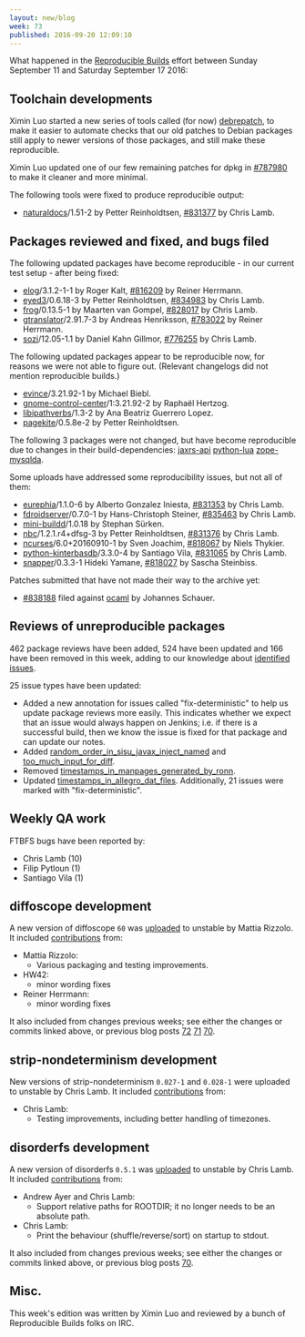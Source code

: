 ```yaml
---
layout: new/blog
week: 73
published: 2016-09-20 12:09:10
---
```


What happened in the [Reproducible
Builds](https://wiki.debian.org/ReproducibleBuilds) effort between Sunday
September 11 and Saturday September 17 2016:


Toolchain developments
----------------------

Ximin Luo started a new series of tools called (for now)
[debrepatch](https://salsa.debian.org/reproducible-builds/debrepatch.git/), to
make it easier to automate checks that our old patches to Debian packages still
apply to newer versions of those packages, and still make these reproducible.

Ximin Luo updated one of our few remaining patches for dpkg in [#787980](https://bugs.debian.org/787980)
to make it cleaner and more minimal.

The following tools were fixed to produce reproducible output:

 * [naturaldocs](https://tracker.debian.org/pkg/naturaldocs)/1.51-2 by Petter Reinholdtsen, [#831377](https://bugs.debian.org/831377) by Chris Lamb.


Packages reviewed and fixed, and bugs filed
-------------------------------------------

The following updated packages have become reproducible - in our current test
setup - after being fixed:

 * [elog](https://tracker.debian.org/pkg/elog)/3.1.2-1-1 by Roger Kalt, [#816209](https://bugs.debian.org/816209) by Reiner Herrmann.
 * [eyed3](https://tracker.debian.org/pkg/eyed3)/0.6.18-3 by Petter Reinholdtsen, [#834983](https://bugs.debian.org/834983) by Chris Lamb.
 * [frog](https://tracker.debian.org/pkg/frog)/0.13.5-1 by Maarten van Gompel, [#828017](https://bugs.debian.org/828017) by Chris Lamb.
 * [gtranslator](https://tracker.debian.org/pkg/gtranslator)/2.91.7-3 by Andreas Henriksson, [#783022](https://bugs.debian.org/783022) by Reiner Herrmann.
 * [sozi](https://tracker.debian.org/pkg/sozi)/12.05-1.1 by Daniel Kahn Gillmor, [#776255](https://bugs.debian.org/776255) by Chris Lamb.

The following updated packages appear to be reproducible now, for reasons we
were not able to figure out. (Relevant changelogs did not mention reproducible
builds.)

 * [evince](https://tracker.debian.org/pkg/evince)/3.21.92-1 by Michael Biebl.
 * [gnome-control-center](https://tracker.debian.org/pkg/gnome-control-center)/1:3.21.92-2 by Raphaël Hertzog.
 * [libipathverbs](https://tracker.debian.org/pkg/libipathverbs)/1.3-2 by Ana Beatriz Guerrero Lopez.
 * [pagekite](https://tracker.debian.org/pkg/pagekite)/0.5.8e-2 by Petter Reinholdtsen.

The following 3 packages were not changed, but have become reproducible due to
changes in their build-dependencies: [jaxrs-api](https://tracker.debian.org/pkg/jaxrs-api) [python-lua](https://tracker.debian.org/pkg/python-lua)
[zope-mysqlda](https://tracker.debian.org/pkg/zope-mysqlda).

Some uploads have addressed some reproducibility issues, but not all of them:

 * [eurephia](https://tracker.debian.org/pkg/eurephia)/1.1.0-6 by Alberto Gonzalez Iniesta, [#831353](https://bugs.debian.org/831353) by Chris Lamb.
 * [fdroidserver](https://tracker.debian.org/pkg/fdroidserver)/0.7.0-1 by Hans-Christoph Steiner, [#835463](https://bugs.debian.org/835463) by Chris Lamb.
 * [mini-buildd](https://tracker.debian.org/pkg/mini-buildd)/1.0.18 by Stephan Sürken.
 * [nbc](https://tracker.debian.org/pkg/nbc)/1.2.1.r4+dfsg-3 by Petter Reinholdtsen, [#831376](https://bugs.debian.org/831376) by Chris Lamb.
 * [ncurses](https://tracker.debian.org/pkg/ncurses)/6.0+20160910-1 by Sven Joachim, [#818067](https://bugs.debian.org/818067) by Niels Thykier.
 * [python-kinterbasdb](https://tracker.debian.org/pkg/python-kinterbasdb)/3.3.0-4 by Santiago Vila, [#831065](https://bugs.debian.org/831065) by Chris Lamb.
 * [snapper](https://tracker.debian.org/pkg/snapper)/0.3.3-1 Hideki Yamane, [#818027](https://bugs.debian.org/818027) by Sascha Steinbiss.

Patches submitted that have not made their way to the archive yet:

 * [#838188](https://bugs.debian.org/838188) filed against [ocaml](https://tracker.debian.org/pkg/ocaml) by Johannes Schauer.


Reviews of unreproducible packages
----------------------------------

462 package reviews have been added, 524 have been updated and 166 have been removed in this week,
adding to our knowledge about [identified issues](https://tests.reproducible-builds.org/debian/index_issues.html).

25 issue types have been updated:

- Added a new annotation for issues called "fix-deterministic" to help us
  update package reviews more easily. This indicates whether we expect that an
  issue would always happen on Jenkins; i.e. if there is a successful build,
  then we know the issue is fixed for that package and can update our notes.
- Added [random_order_in_sisu_javax_inject_named](https://tests.reproducible-builds.org/issues/unstable/random_order_in_sisu_javax_inject_named_issue.html) and
  [too_much_input_for_diff](https://tests.reproducible-builds.org/issues/unstable/too_much_input_for_diff_issue.html).
- Removed [timestamps_in_manpages_generated_by_ronn](https://tests.reproducible-builds.org/issues/unstable/timestamps_in_manpages_generated_by_ronn_issue.html).
- Updated [timestamps_in_allegro_dat_files](https://tests.reproducible-builds.org/issues/unstable/timestamps_in_allegro_dat_files_issue.html). Additionally, 21 issues
  were marked with "fix-deterministic".


Weekly QA work
--------------

FTBFS bugs have been reported by:

 - Chris Lamb (10)
 - Filip Pytloun (1)
 - Santiago Vila (1)


diffoscope development
----------------------


A new version of diffoscope `60` was
[uploaded](http://changelogs.debian.net/diffoscope#60)  to unstable by Mattia
Rizzolo. It included
[contributions](https://salsa.debian.org/reproducible-builds/diffoscope/commits/60)
from:

- Mattia Rizzolo:
  - Various packaging and testing improvements.
- HW42:
  - minor wording fixes
- Reiner Herrmann:
  - minor wording fixes

It also included from changes previous weeks; see either the changes or commits
linked above, or previous blog posts [72](../72) [71](../71) [70](../70).


strip-nondeterminism development
--------------------------------


New versions of strip-nondeterminism `0.027-1` and `0.028-1` were uploaded to
unstable by Chris Lamb. It included
[contributions](https://salsa.debian.org/reproducible-builds/strip-nondeterminism/commits/debian/0.028-1)
from:

- Chris Lamb:
  - Testing improvements, including better handling of timezones.


disorderfs development
----------------------


A new version of disorderfs `0.5.1` was
[uploaded](http://changelogs.debian.net/disorderfs#0.5.1) to unstable by Chris
Lamb. It included
[contributions](https://salsa.debian.org/reproducible-builds/disorderfs/commits/0.5.1)
from:

- Andrew Ayer and Chris Lamb:
  - Support relative paths for ROOTDIR; it no longer needs to be an absolute path.
- Chris Lamb:
  - Print the behaviour (shuffle/reverse/sort) on startup to stdout.

It also included from changes previous weeks; see either the changes or commits
linked above, or previous blog posts [70](../70).


Misc.
-----

This week's edition was written by Ximin Luo and reviewed by a bunch of
Reproducible Builds folks on IRC.
